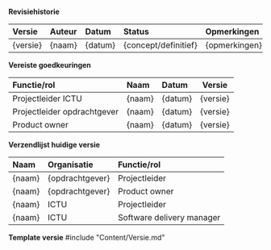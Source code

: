 **Revisiehistorie**

| Versie   | Auteur           | Datum  | Status | Opmerkingen                      |
|:---------|:-----------------|:-------|:-------|:---------------------------------|
| {versie} | {naam} | {datum} | {concept/definitief} | {opmerkingen} |

**Vereiste goedkeuringen**

| Functie/rol                 | Naam                          |  Datum          | Versie   |
|:----------------------------|:------------------------------|:---------------|:--------:|
| Projectleider ICTU | {naam} | {datum} | {versie} |
| Projectleider opdrachtgever | {naam} | {datum} | {versie} |
| Product owner | {naam} | {datum} | {versie} |

**Verzendlijst huidige versie**

| Naam                          | Organisatie                   | Functie/rol                   |
|:------------------------------|:------------------------------|:------------------------------|
| {naam} | {opdrachtgever} | Projectleider |
| {naam} | {opdrachtgever} | Product owner |
| {naam} | ICTU | Projectleider |
| {naam} | ICTU | Software delivery manager |

**Template versie**
#include "Content/Versie.md"
